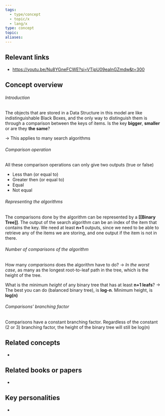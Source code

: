 ```yaml
---
tags:
  - type/concept
  - topic/x
  - lang/x
type: concept
topic: 
aliases:
---
```


## Relevant links
- https://youtu.be/Nu8YGneFCWE?si=VTipU09eaInGZmdw&t=300

## Concept overview
###### Introduction
The objects that are stored in a Data Structure in this model are like indistinguishable Black Boxes, and the only way to distinguish them is through a comparison between the keys of items. Is the key **bigger**, **smaller** or are they **the same**?

→ This applies to many search algorithms
###### Comparison operation
All these comparison operations can only give two outputs (true or false)
- Less than (or equal to)
- Greater then (or equal to)
- Equal
- Not equal
###### Representing the algorithms
The comparisons done by the algorithm can be represented by a **[[Binary Tree]]**. The output of the search algorithm can be an index of the item that contains the key. We need at least **n+1** outputs, since we need to be able to retrieve any of the items we are storing, and one output if the item is not in there.

###### Number of comparisons of the algorithm
How many *comparisons* does the algorithm have to do?
→ *In the worst case*, as many as the longest root-to-leaf path in the tree, which is the height of the tree.

What is the minimum *height* of any binary tree that has at least **n+1 leafs**?
→ The best you can do (balanced binary tree), is **log-n**. Minimum height, is **log(n)**

###### Comparisons’ branching factor
Comparisons have a constant branching factor.   Regardless of the constant (2 or 3) branching factor, the height of the binary tree will still be log(n)

## Related concepts
- 

## Related books or papers
- 

## Key personalities
-  
